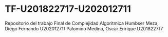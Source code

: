 # TF-U201822717-U202012711
Repositorio del trabajo Final de Complejidad Algoritmica
  Humbser Meza, Diego Fernando		  U202012711
  Palomino Medina, Oscar Enrique		U201822717
